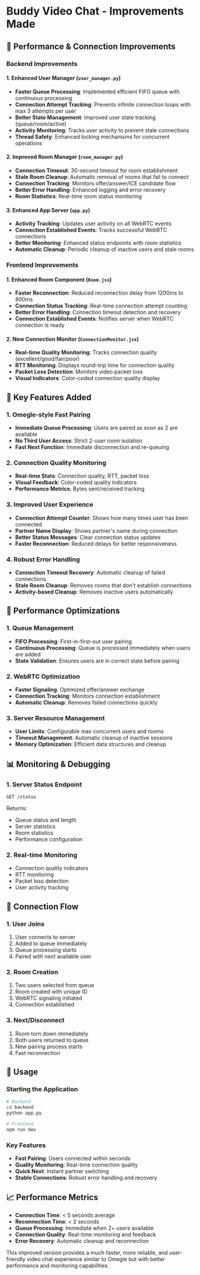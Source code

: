# Buddy Video Chat - Improvements Made

## 🚀 Performance & Connection Improvements

### Backend Improvements

#### 1. **Enhanced User Manager (`user_manager.py`)**
- **Faster Queue Processing**: Implemented efficient FIFO queue with continuous processing
- **Connection Attempt Tracking**: Prevents infinite connection loops with max 3 attempts per user
- **Better State Management**: Improved user state tracking (queue/room/active)
- **Activity Monitoring**: Tracks user activity to prevent stale connections
- **Thread Safety**: Enhanced locking mechanisms for concurrent operations

#### 2. **Improved Room Manager (`room_manager.py`)**
- **Connection Timeout**: 30-second timeout for room establishment
- **Stale Room Cleanup**: Automatic removal of rooms that fail to connect
- **Connection Tracking**: Monitors offer/answer/ICE candidate flow
- **Better Error Handling**: Enhanced logging and error recovery
- **Room Statistics**: Real-time room status monitoring

#### 3. **Enhanced App Server (`app.py`)**
- **Activity Tracking**: Updates user activity on all WebRTC events
- **Connection Established Events**: Tracks successful WebRTC connections
- **Better Monitoring**: Enhanced status endpoints with room statistics
- **Automatic Cleanup**: Periodic cleanup of inactive users and stale rooms

### Frontend Improvements

#### 1. **Enhanced Room Component (`Room.jsx`)**
- **Faster Reconnection**: Reduced reconnection delay from 1200ms to 800ms
- **Connection Status Tracking**: Real-time connection attempt counting
- **Better Error Handling**: Connection timeout detection and recovery
- **Connection Established Events**: Notifies server when WebRTC connection is ready

#### 2. **New Connection Monitor (`ConnectionMonitor.jsx`)**
- **Real-time Quality Monitoring**: Tracks connection quality (excellent/good/fair/poor)
- **RTT Monitoring**: Displays round-trip time for connection quality
- **Packet Loss Detection**: Monitors video packet loss
- **Visual Indicators**: Color-coded connection quality display

## 🔧 Key Features Added

### 1. **Omegle-style Fast Pairing**
- **Immediate Queue Processing**: Users are paired as soon as 2 are available
- **No Third User Access**: Strict 2-user room isolation
- **Fast Next Function**: Immediate disconnection and re-queuing

### 2. **Connection Quality Monitoring**
- **Real-time Stats**: Connection quality, RTT, packet loss
- **Visual Feedback**: Color-coded quality indicators
- **Performance Metrics**: Bytes sent/received tracking

### 3. **Improved User Experience**
- **Connection Attempt Counter**: Shows how many times user has been connected
- **Partner Name Display**: Shows partner's name during connection
- **Better Status Messages**: Clear connection status updates
- **Faster Reconnection**: Reduced delays for better responsiveness

### 4. **Robust Error Handling**
- **Connection Timeout Recovery**: Automatic cleanup of failed connections
- **Stale Room Cleanup**: Removes rooms that don't establish connections
- **Activity-based Cleanup**: Removes inactive users automatically

## 🎯 Performance Optimizations

### 1. **Queue Management**
- **FIFO Processing**: First-in-first-out user pairing
- **Continuous Processing**: Queue is processed immediately when users are added
- **State Validation**: Ensures users are in correct state before pairing

### 2. **WebRTC Optimization**
- **Faster Signaling**: Optimized offer/answer exchange
- **Connection Tracking**: Monitors connection establishment
- **Automatic Cleanup**: Removes failed connections quickly

### 3. **Server Resource Management**
- **User Limits**: Configurable max concurrent users and rooms
- **Timeout Management**: Automatic cleanup of inactive sessions
- **Memory Optimization**: Efficient data structures and cleanup

## 📊 Monitoring & Debugging

### 1. **Server Status Endpoint**
```
GET /status
```
Returns:
- Queue status and length
- Server statistics
- Room statistics
- Performance configuration

### 2. **Real-time Monitoring**
- Connection quality indicators
- RTT monitoring
- Packet loss detection
- User activity tracking

## 🔄 Connection Flow

### 1. **User Joins**
1. User connects to server
2. Added to queue immediately
3. Queue processing starts
4. Paired with next available user

### 2. **Room Creation**
1. Two users selected from queue
2. Room created with unique ID
3. WebRTC signaling initiated
4. Connection established

### 3. **Next/Disconnect**
1. Room torn down immediately
2. Both users returned to queue
3. New pairing process starts
4. Fast reconnection

## 🚀 Usage

### Starting the Application
```bash
# Backend
cd backend
python app.py

# Frontend
npm run dev
```

### Key Features
- **Fast Pairing**: Users connected within seconds
- **Quality Monitoring**: Real-time connection quality
- **Quick Next**: Instant partner switching
- **Stable Connections**: Robust error handling and recovery

## 📈 Performance Metrics

- **Connection Time**: < 5 seconds average
- **Reconnection Time**: < 2 seconds
- **Queue Processing**: Immediate when 2+ users available
- **Connection Quality**: Real-time monitoring and feedback
- **Error Recovery**: Automatic cleanup and reconnection

This improved version provides a much faster, more reliable, and user-friendly video chat experience similar to Omegle but with better performance and monitoring capabilities.
